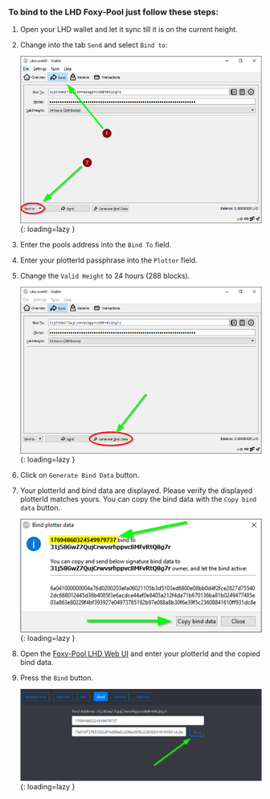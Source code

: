### To bind to the LHD Foxy-Pool just follow these steps:

1. Open your LHD wallet and let it sync till it is on the current
   height.
2. Change into the tab `Send` and select `Bind to`:

    ![LHD Bind to](../../assets/img/binding/lhd-bind-1.png){: loading=lazy }

3. Enter the pools address into the `Bind To` field.
4. Enter your plotterId passphrase into the `Plotter` field.
5. Change the `Valid Height` to 24 hours (288 blocks).

    ![LHD Generate bind data](../../assets/img/binding/lhd-bind-2.png){: loading=lazy }

6. Click on `Generate Bind Data` button.
7. Your plotterId and bind data are displayed. Please verify the displayed plotterId matches yours. You can copy the bind
      data with the `Copy bind data` button.

    ![LHD Copy bind data](../../assets/img/binding/lhd-bind-3.png){: loading=lazy }

8. Open the [Foxy-Pool LHD Web UI](https://lhd.foxypool.io/bind) and
   enter your plotterId and the copied bind data.
9. Press the `Bind` button.

    ![LHD Bind](../../assets/img/binding/lhd-bind-4.png){: loading=lazy }
